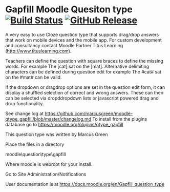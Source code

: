 # Gapfill Moodle Quesiton type [![Build Status](https://travis-ci.org/marcusgreen/moodle-qtype_gapfill.svg?branch=master)](https://travis-ci.org/marcusgreen/moodle-qtype_gapfill) [![GitHub Release](https://img.shields.io/github/release/marcusgreen/moodle-qtype_gapfill.svg)](https://github.com/marcusgreen//moodle-qtype_gapfill/releases)

A very easy to use Cloze question type that supports drag/drop answers that work on mobile devices and the mobile app. For custom development and consultancy contact Moodle Partner Titus Learning (http://www.tituslearning.com).

Teachers can define the question with square braces to define the missing words. For example The [cat] sat on the [mat].
Alternative delimiting characters can be defined during question edit for example The #cat# sat on the #mat# can be valid.

If the dropdown or dragdrop options are set in the question edit form, it can display a shuffled selection  of correct and
wrong answers. These can then can be selected via dropddropdown lists or javascript powered drag and drop functionality.

See change log at https://github.com/marcusgreen/moodle-qtype_gapfill/blob/master/changelog.md
To install from the plugins database go to https://moodle.org/plugins/qtype_gapfill

This question type was written by Marcus Green


Place the files in a directory

moodle\question\type\gapfill

Where moodle is webroot for your install.

Go to Site Administration/Notifications

User documentation is at https://docs.moodle.org/en/Gapfill_question_type
